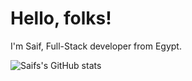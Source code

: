 # Hello, folks!

I'm Saif, Full-Stack developer from Egypt.

![Saifs's GitHub stats](https://github-readme-stats.vercel.app/api?username=SaifAlqady51&hide=contribs,prs)
